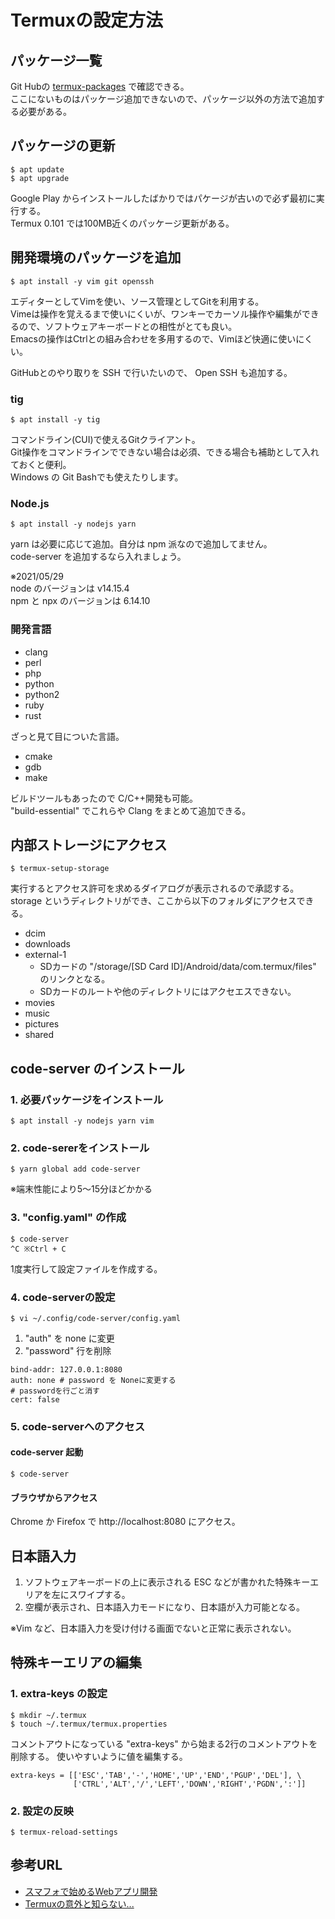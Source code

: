 # Termuxの設定方法

## パッケージ一覧
Git Hubの [termux-packages](https://github.com/termux/termux-packages/tree/master/packages) で確認できる。\
ここにないものはパッケージ追加できないので、パッケージ以外の方法で追加する必要がある。

## パッケージの更新
```
$ apt update
$ apt upgrade
```

Google Play からインストールしたばかりではパケージが古いので必ず最初に実行する。\
Termux 0.101 では100MB近くのパッケージ更新がある。

## 開発環境のパッケージを追加
```
$ apt install -y vim git openssh
```

エディターとしてVimを使い、ソース管理としてGitを利用する。\
Vimeは操作を覚えるまで使いにくいが、ワンキーでカーソル操作や編集ができるので、ソフトウェアキーボードとの相性がとても良い。\
Emacsの操作はCtrlとの組み合わせを多用するので、Vimほど快適に使いにくい。

GitHubとのやり取りを SSH で行いたいので、 Open SSH も追加する。

### tig
```
$ apt install -y tig
```

コマンドライン(CUI)で使えるGitクライアント。\
Git操作をコマンドラインでできない場合は必須、できる場合も補助として入れておくと便利。\
Windows の Git Bashでも使えたりします。

### Node.js
```
$ apt install -y nodejs yarn
```

yarn は必要に応じて追加。自分は npm 派なので追加してません。\
code-server を追加するなら入れましょう。

※2021/05/29\
node のバージョンは v14.15.4\
npm と npx のバージョンは 6.14.10

### 開発言語
- clang
- perl
- php
- python
- python2
- ruby
- rust

ざっと見て目についた言語。

- cmake
- gdb
- make

ビルドツールもあったので C/C++開発も可能。\
"build-essential" でこれらや Clang をまとめて追加できる。


## 内部ストレージにアクセス
```
$ termux-setup-storage
```

実行するとアクセス許可を求めるダイアログが表示されるので承認する。\
storage というディレクトリができ、ここから以下のフォルダにアクセスできる。

- dcim
- downloads
- external-1
  - SDカードの "/storage/[SD Card ID]/Android/data/com.termux/files" のリンクとなる。
  - SDカードのルートや他のディレクトリにはアクセエスできない。
- movies
- music
- pictures
- shared

## code-server のインストール

### 1. 必要パッケージをインストール
```
$ apt install -y nodejs yarn vim
```

### 2. code-sererをインストール
```
$ yarn global add code-server
```

※端末性能により5〜15分ほどかかる

### 3. "config.yaml" の作成
```
$ code-server
^C ※Ctrl + C
```

1度実行して設定ファイルを作成する。

### 4. code-serverの設定
```
$ vi ~/.config/code-server/config.yaml
```

1. "auth" を none に変更
1. "password" 行を削除

```
bind-addr: 127.0.0.1:8080
auth: none # password を Noneに変更する
# passwordを行ごと消す
cert: false
```

### 5. code-serverへのアクセス
#### code-server 起動
```
$ code-server
```

#### ブラウザからアクセス
Chrome か Firefox で http://localhost:8080 にアクセス。

## 日本語入力
1. ソフトウェアキーボードの上に表示される ESC などが書かれた特殊キーエリアを左にスワイプする。
1. 空欄が表示され、日本語入力モードになり、日本語が入力可能となる。

※Vim など、日本語入力を受け付ける画面でないと正常に表示されない。

## 特殊キーエリアの編集
### 1. extra-keys の設定
```
$ mkdir ~/.termux
$ touch ~/.termux/termux.properties
```

コメントアウトになっている "extra-keys" から始まる2行のコメントアウトを削除する。
使いやすいように値を編集する。

```
extra-keys = [['ESC','TAB','-','HOME','UP','END','PGUP','DEL'], \
              ['CTRL','ALT','/','LEFT','DOWN','RIGHT','PGDN',':']]
```

### 2. 設定の反映
```
$ termux-reload-settings
```

## 参考URL
- [スマフォで始めるWebアプリ開発](https://zenn.dev/endo_hizumi/articles/887826624e04806ed9a2)
- [Termuxの意外と知らない...](https://qiita.com/gnuhead/items/3734a9dbf1146b59f12d)

